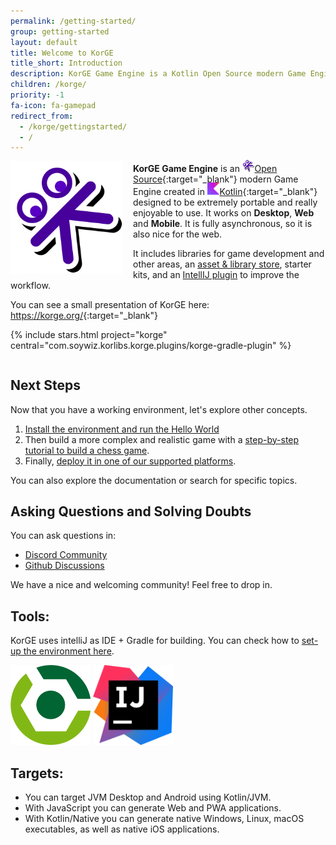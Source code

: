 ```yaml
---
permalink: /getting-started/
group: getting-started
layout: default
title: Welcome to KorGE
title_short: Introduction
description: KorGE Game Engine is a Kotlin Open Source modern Game Engine created in Kotlin designed to be extremely portable and really enjoyable to use.
children: /korge/
priority: -1
fa-icon: fa-gamepad
redirect_from:
  - /korge/gettingstarted/
  - /
---
```


<img alt="Korge" src="/i/logos/korge.svg" width="180" height="180" style="float:left;margin-right:16px;"/>

**KorGE Game Engine** is an [<img alt="Kotlin" src="/i/logos/korge.svg" style="width:1.4em;height:1.4em;margin-top:-0.2em;" />Open Source](https://github.com/korlibs/korge){:target="_blank"} modern Game Engine created in [<img alt="Kotlin" src="/i/logos/kotlin.svg" style="width:1.4em;height:1.4em;margin-top:-0.2em;" />Kotlin](https://kotlinlang.org/){:target="_blank"} designed to be extremely portable and really enjoyable to use.
It works on 
<span title="JVM & K/N: Windows, MacOS Linux">**Desktop**</span>,
<span title="JS & WASM (WIP)">**Web**</span> and 
<span title="Android & iOS">**Mobile**</span>. 
It is fully asynchronous, so it is also nice for the web.

It includes libraries for game development and other areas,
an [asset & library store](https://store.korge.org/),
starter kits,
and an [IntellIJ plugin](https://plugins.jetbrains.com/plugin/9676-korge) to improve the workflow.

You can see a small presentation of KorGE here: <https://korge.org/>{:target="_blank"}

{% include stars.html project="korge" central="com.soywiz.korlibs.korge.plugins/korge-gradle-plugin" %}

<div style="clear:both;"></div>

## Next Steps

Now that you have a working environment, let's explore other concepts.

1. [Install the environment and run the Hello World](/getting-started/install/)
2. Then build a more complex and realistic game with a [step-by-step tutorial to build a chess game](/tutorials/chess/).
3. Finally, [deploy it in one of our supported platforms](/targets/).

You can also explore the documentation or search for specific topics.

## Asking Questions and Solving Doubts

You can ask questions in:

* [Discord Community](https://discord.korge.org/)
* [Github Discussions](https://github.com/korlibs/korge/discussions)

We have a nice and welcoming community! Feel free to drop in.





## Tools:

KorGE uses intelliJ as IDE + Gradle for building. You can check how to [set-up the environment here](/getting-started/install/).

<img alt="Gradle" src="/i/logos/gradle.svg" style="width:128px;height:128px;" />
<img alt="IntelliJ" src="/i/logos/intellij.svg" style="width:128px;height:128px;" />


## Targets:

* You can target JVM Desktop and Android using Kotlin/JVM.
* With JavaScript you can generate Web and PWA applications.
* With Kotlin/Native you can generate native Windows, Linux, macOS executables, as well as native iOS applications.
